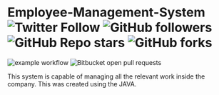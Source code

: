 # Employee-Management-System     <img alt="Twitter Follow" src="https://img.shields.io/twitter/follow/sadeepdilshan69?style=social"> <img alt="GitHub followers" src="https://img.shields.io/github/followers/sadeep654?style=social">  <img alt="GitHub Repo stars" src="https://img.shields.io/github/stars/sadeep654/Employee-Management-System?style=social"> <img alt="GitHub forks" src="https://img.shields.io/github/forks/sadeep654/Employee-Management-System?style=social">

![example workflow](https://github.com/github/docs/actions/workflows/main.yml/badge.svg) <img alt="Bitbucket open pull requests" src="https://img.shields.io/bitbucket/pr/sadeep654/Employee-Management-System">

This system is capable of managing all the relevant work inside the company. This was created using the JAVA.
